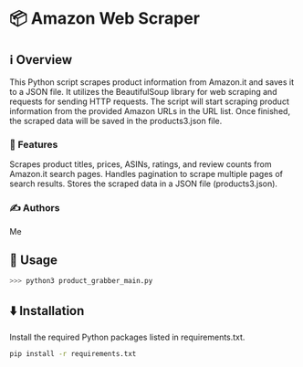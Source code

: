 # 📦 Amazon Web Scraper



## ℹ️ Overview

This Python script scrapes product information from Amazon.it and saves it to a JSON file. It utilizes the BeautifulSoup library for web scraping and requests for sending HTTP requests. The script will start scraping product information from the provided Amazon URLs in the URL list.
Once finished, the scraped data will be saved in the products3.json file.

### 🌟 Features
Scrapes product titles, prices, ASINs, ratings, and review counts from Amazon.it search pages.
Handles pagination to scrape multiple pages of search results.
Stores the scraped data in a JSON file (products3.json).


### ✍️ Authors

Me


## 🚀 Usage


```py
>>> python3 product_grabber_main.py
```


## ⬇️ Installation

Install the required Python packages listed in requirements.txt.

```bash
pip install -r requirements.txt
```
